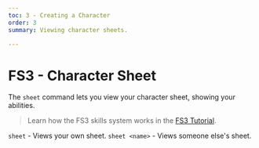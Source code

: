```yaml
---
toc: 3 - Creating a Character
order: 3
summary: Viewing character sheets.

---
```

# FS3 - Character Sheet

The `sheet` command lets you view your character sheet, showing your abilities.

> Learn how the FS3 skills system works in the [FS3 Tutorial](/help/fs3).

`sheet` - Views your own sheet.
`sheet <name>` - Views someone else's sheet.